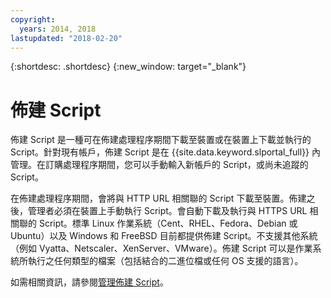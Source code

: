 ```yaml
---
copyright:
  years: 2014, 2018
lastupdated: "2018-02-20"
---
```


{:shortdesc: .shortdesc}
{:new_window: target="_blank"}

# 佈建 Script

佈建 Script 是一種可在佈建處理程序期間下載至裝置或在裝置上下載並執行的 Script。針對現有帳戶，佈建 Script 是在 {{site.data.keyword.slportal_full}} 內管理。在訂購處理程序期間，您可以手動輸入新帳戶的 Script，或尚未追蹤的 Script。

在佈建處理程序期間，會將與 HTTP URL 相關聯的 Script 下載至裝置。佈建之後，管理者必須在裝置上手動執行 Script。會自動下載及執行與 HTTPS URL 相關聯的 Script。標準 Linux 作業系統（Cent、RHEL、Fedora、Debian 或 Ubuntu）以及 Windows 和 FreeBSD 目前都提供佈建 Script。不支援其他系統（例如 Vyatta、Netscaler、XenServer、VMware）。佈建 Script 可以是作業系統所執行之任何類型的檔案（包括結合的二進位檔或任何 OS 支援的語言）。

如需相關資訊，請參閱[管理佈建 Script](add-provisioning-script.html)。
